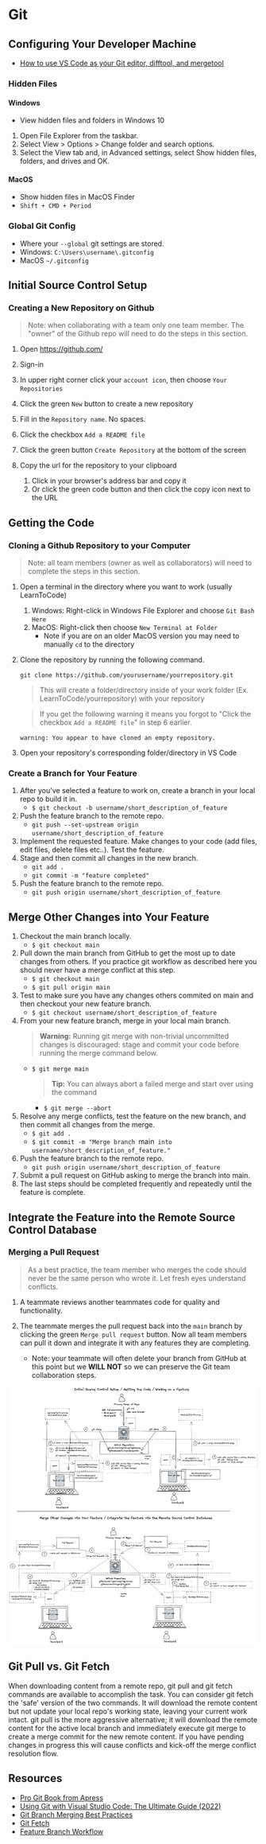 # Git

## Configuring Your Developer Machine

- [How to use VS Code as your Git editor, difftool, and mergetool](https://www.roboleary.net/vscode/2020/09/15/vscode-git.html)

### Hidden Files

#### Windows

- View hidden files and folders in Windows 10

1.  Open File Explorer from the taskbar.
1.  Select View > Options > Change folder and search options.
1.  Select the View tab and, in Advanced settings, select Show hidden files, folders, and drives and OK.

#### MacOS

- Show hidden files in MacOS Finder
- `Shift + CMD + Period`

### Global Git Config

- Where your `--global` git settings are stored.
- Windows: `C:\Users\username\.gitconfig`
- MacOS `~/.gitconfig`

## Initial Source Control Setup

### Creating a New Repository on Github

> Note: when collaborating with a team only one team member. The "owner" of the Github repo will need to do the steps in this section.

1.  Open https://github.com/
1.  Sign-in
1.  In upper right corner click your `account icon`, then choose `Your Repositories`
1.  Click the green `New` button to create a new repository
1.  Fill in the `Repository name`. No spaces.
1.  Click the checkbox `Add a README file`
1.  Click the green button `Create Repository` at the bottom of the screen
1.  Copy the url for the repository to your clipboard

    1. Click in your browser's address bar and copy it
    1. Or click the green code button and then click the copy icon next to the URL

## Getting the Code

### Cloning a Github Repository to your Computer

> Note: all team members (owner as well as collaborators) will need to complete the steps in this section.

1.  Open a terminal in the directory where you want to work (usually LearnToCode)
    1. Windows: Right-click in Windows File Explorer and choose `Git Bash Here`
    1. MacOS: Right-click then choose `New Terminal at Folder`
       - Note if you are on an older MacOS version you may need to manually `cd` to the directory
1.  Clone the repository by running the following command.

    ```
    git clone https://github.com/yourusername/yourrepository.git
    ```

    > This will create a folder/directory inside of your work folder (Ex. LearnToCode/yourrepository) with your repository

    > If you get the following warning it means you forgot to "Click the checkbox `Add a README file`" in step 6 earlier.

    ```
    warning: You appear to have cloned an empty repository.
    ```

1.  Open your repository's corresponding folder/directory in VS Code

### Create a Branch for Your Feature

1. After you've selected a feature to work on, create a branch in your local repo to build it in.
   - `$ git checkout -b username/short_description_of_feature`
1. Push the feature branch to the remote repo.
   - `git push --set-upstream origin username/short_description_of_feature`
1. Implement the requested feature. Make changes to your code (add files, edit files, delete files etc..). Test the feature.
1. Stage and then commit all changes in the new branch.
   - `git add .`
   - `git commit -m "feature completed"`
1. Push the feature branch to the remote repo.
   - `git push origin username/short_description_of_feature`

## Merge Other Changes into Your Feature

1. Checkout the main branch locally.
   - `$ git checkout main`
1. Pull down the main branch from GitHub to get the most up to date changes from others. If you practice git workflow as described here you should never have a merge conflict at this step.
   - `$ git checkout main`
   - `$ git pull origin main`
1. Test to make sure you have any changes others commited on main and then checkout your new feature branch.
   - `$ git checkout username/short_description_of_feature`
1. From your new feature branch, merge in your local main branch.
   > **Warning:** Running git merge with non-trivial uncommitted changes is discouraged: stage and commit your code before running the merge command below.
   - `$ git merge main`
     > **Tip:** You can always abort a failed merge and start over using the command
     - `$ git merge --abort`
1. Resolve any merge conflicts, test the feature on the new branch, and then commit all changes from the merge.
   - `$ git add .`
   - `$ git commit -m "Merge branch `main` into username/short_description_of_feature."`
1. Push the feature branch to the remote repo.
   - `git push origin username/short_description_of_feature`
1. Submit a pull request on GitHub asking to merge the branch into main.
1. The last steps should be completed frequently and repeatedly until the feature is complete.

## Integrate the Feature into the Remote Source Control Database

### Merging a Pull Request

> As a best practice, the team member who merges the code should never be the same person who wrote it. Let fresh eyes understand conflicts.

1. A teammate reviews another teammates code for quality and functionality.
1. The teammate merges the pull request back into the `main` branch by clicking the green `Merge pull request` button.
   Now all team members can pull it down and integrate it with any features they are completing.

   - Note: your teammate will often delete your branch from GitHub at this point but we **WILL NOT** so we can preserve the Git team collaboration steps.

![Feature Branch Workflow](./images/feature-branching-workflow.png)

## Git Pull vs. Git Fetch

When downloading content from a remote repo, git pull and git fetch commands are available to accomplish the task. You can consider git fetch the 'safe' version of the two commands. It will download the remote content but not update your local repo's working state, leaving your current work intact. git pull is the more aggressive alternative; it will download the remote content for the active local branch and immediately execute git merge to create a merge commit for the new remote content. If you have pending changes in progress this will cause conflicts and kick-off the merge conflict resolution flow.

## Resources

- [Pro Git Book from Apress](https://git-scm.com/book/en/v2)
- [Using Git with Visual Studio Code: The Ultimate Guide (2022)](https://yourbrainoncomputers.com/using-git-with-visual-studio-code-the-ultimate-guide/)
- [Git Branch Merging Best Practices](https://gist.github.com/calaway/ea880263b0c0495bb00ee877f001dc59)
- [Git Fetch](https://www.atlassian.com/git/tutorials/syncing/git-fetch)
- [Feature Branch Workflow](https://www.atlassian.com/git/tutorials/comparing-workflows/feature-branch-workflow)
